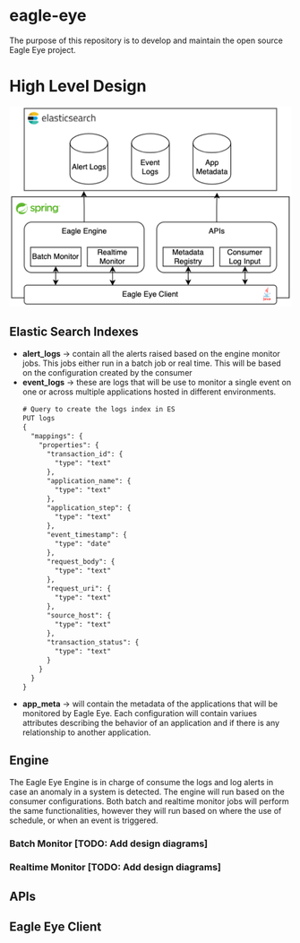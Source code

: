 # eagle-eye

The purpose of this repository is to develop and maintain the open source Eagle Eye project.

# High Level Design

![High Level Design](./documents/ee-design.png)

## Elastic Search Indexes

- **alert_logs** -> contain all the alerts raised based on the engine monitor
  jobs. This jobs either run in a batch job or real time. This will be based on the
  configuration created by the consumer
- **event_logs** -> these are logs that will be use to monitor a single event on one
  or across multiple applications hosted in different environments.
  ```
  # Query to create the logs index in ES
  PUT logs
  {
    "mappings": {
      "properties": {
        "transaction_id": {
          "type": "text"
        },
        "application_name": {
          "type": "text"
        },
        "application_step": {
          "type": "text"
        },
        "event_timestamp": {
          "type": "date"
        },
        "request_body": {
          "type": "text"
        },
        "request_uri": {
          "type": "text"
        },
        "source_host": {
          "type": "text"
        },
        "transaction_status": {
          "type": "text"
        }
      }
    }
  }
  ```
- **app_meta** -> will contain the metadata of the applications that will be monitored
  by Eagle Eye. Each configuration will contain variues attributes describing the behavior
  of an application and if there is any relationship to another application.

## Engine

The Eagle Eye Engine is in charge of consume the logs and log alerts in case an anomaly
in a system is detected. The engine will run based on the consumer configurations. Both
batch and realtime monitor jobs will perform the same functionalities, however they will
run based on where the use of schedule, or when an event is triggered.

### Batch Monitor [TODO: Add design diagrams]

### Realtime Monitor [TODO: Add design diagrams]

## APIs

## Eagle Eye Client